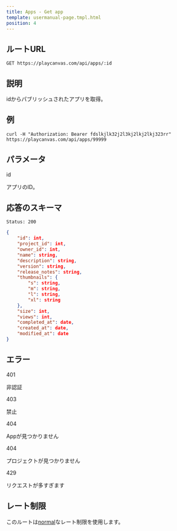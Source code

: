 ```yaml
---
title: Apps - Get app
template: usermanual-page.tmpl.html
position: 4
---
```


## ルートURL

```none
GET https://playcanvas.com/api/apps/:id
```

## 説明

idからパブリッシュされたアプリを取得。

## 例

```none
curl -H "Authorization: Bearer fdslkjlk32j2l3kj2lkj2lkj323rr" https://playcanvas.com/api/apps/99999
```

## パラメータ

<div class="params">
<div class="parameter"><span class="param">id</span><p>アプリのID。</p></div>
</div>

## 応答のスキーマ

```none
Status: 200
```

```json
{
    "id": int,
    "project_id": int,
    "owner_id": int,
    "name": string,
    "description": string,
    "version": string,
    "release_notes": string,
    "thumbnails": {
        "s": string,
        "m": string,
        "l": string,
        "xl": string
    },
    "size": int,
    "views": int,
    "completed_at": date,
    "created_at": date,
    "modified_at": date
}
```

## エラー

<div class="params">
<div class="parameter"><span class="param">401</span><p>非認証</p></div>
<div class="parameter"><span class="param">403</span><p>禁止</p></div>
<div class="parameter"><span class="param">404</span><p>Appが見つかりません</p></div>
<div class="parameter"><span class="param">404</span><p>プロジェクトが見つかりません</p></div>
<div class="parameter"><span class="param">429</span><p>リクエストが多すぎます</p></div>
</div>

## レート制限

このルートは[normal][1]なレート制限を使用します。

[1]: /user-manual/api#rate-limiting

